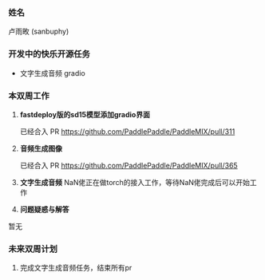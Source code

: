 ### 姓名

卢雨畋 (sanbuphy)

### 开发中的快乐开源任务

- 文字生成音频 gradio

### 本双周工作

1. **fastdeploy版的sd15模型添加gradio界面**
 
   已经合入 PR  https://github.com/PaddlePaddle/PaddleMIX/pull/311

2. **音频生成图像**
   
   已经合入 PR  https://github.com/PaddlePaddle/PaddleMIX/pull/365

3. **文字生成音频**
   NaN佬正在做torch的接入工作，等待NaN佬完成后可以开始工作

4. **问题疑惑与解答**

暂无

### 未来双周计划

1. 完成文字生成音频任务，结束所有pr

